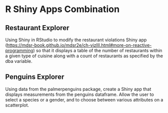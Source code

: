 # R Shiny Apps Combination

## Restaurant Explorer
Using Shiny in RStudio to modify the restaurant violations Shiny app (https://mdsr-book.github.io/mdsr2e/ch-vizIII.html#more-on-reactive-programming)
so that it displays a table of the number of restaurants within a given type of cuisine along with a count of restaurants as specified by the dba variable. 

## Penguins Explorer
Using data from the palmerpenguins package, create a Shiny app that displays measurements from the penguins dataframe. 
Allow the user to select a species or a gender, and to choose between various attributes on a scatterplot.